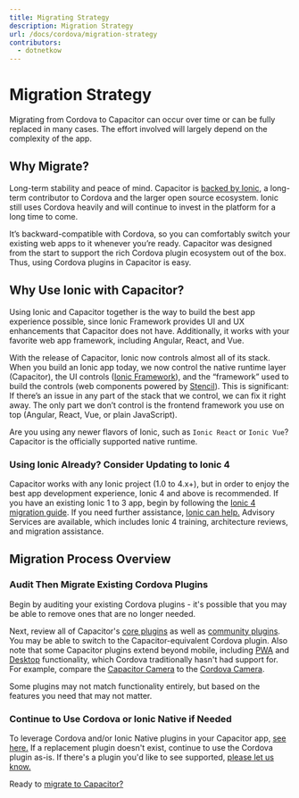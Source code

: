 ```yaml
---
title: Migrating Strategy
description: Migration Strategy
url: /docs/cordova/migration-strategy
contributors:
  - dotnetkow
---
```


# Migration Strategy

Migrating from Cordova to Capacitor can occur over time or can be fully replaced in many cases. The effort involved will largely depend on the complexity of the app. 

## Why Migrate?

Long-term stability and peace of mind. Capacitor is [backed by Ionic](https://ionicframework.com/), a long-term contributor to Cordova and the larger open source ecosystem. Ionic still uses Cordova heavily and will continue to invest in the platform for a long time to come.

It’s backward-compatible with Cordova, so you can comfortably switch your existing web apps to it whenever you’re ready. Capacitor was designed from the start to support the rich Cordova plugin ecosystem out of the box. Thus, using Cordova plugins in Capacitor is easy.

## Why Use Ionic with Capacitor?

Using Ionic and Capacitor together is the way to build the best app experience possible, since Ionic Framework provides UI and UX enhancements that Capacitor does not have. Additionally, it works with your favorite web app framework, including Angular, React, and Vue.

With the release of Capacitor, Ionic now controls almost all of its stack. When you build an Ionic app today, we now control the native runtime layer (Capacitor), the UI controls ([Ionic Framework](https://ionicframework.com)), and the “framework” used to build the controls (web components powered by [Stencil](https://stenciljs.com/)). This is significant: If there’s an issue in any part of the stack that we control, we can fix it right away. The only part we don’t control is the frontend framework you use on top (Angular, React, Vue, or plain JavaScript).

Are you using any newer flavors of Ionic, such as `Ionic React` or `Ionic Vue`? Capacitor is the officially supported native runtime.

### Using Ionic Already? Consider Updating to Ionic 4

Capacitor works with any Ionic project (1.0 to 4.x+), but in order to enjoy the best app development experience, Ionic 4 and above is recommended. If you have an existing Ionic 1 to 3 app, begin by following the [Ionic 4 migration guide](https://ionicframework.com/docs/building/migration). If you need further assistance, [Ionic can help.](https://ionicframework.com/enterprise-edition) Advisory Services are available, which includes Ionic 4 training, architecture reviews, and migration assistance.

## Migration Process Overview

### Audit Then Migrate Existing Cordova Plugins

Begin by auditing your existing Cordova plugins - it's possible that you may be able to remove ones that are no longer needed. 

Next, review all of Capacitor's [core plugins](/docs/apis) as well as [community plugins](/docs/community/plugins). You may be able to switch to the Capacitor-equivalent Cordova plugin. Also note that some Capacitor plugins extend beyond mobile, including [PWA](/docs/web) and [Desktop](/docs/electron/) functionality, which Cordova traditionally hasn't had support for. For example, compare the [Capacitor Camera](/docs/apis/camera) to the [Cordova Camera](https://github.com/apache/cordova-plugin-camera).

Some plugins may not match functionality entirely, but based on the features you need that may not matter.

### Continue to Use Cordova or Ionic Native if Needed

To leverage Cordova and/or Ionic Native plugins in your Capacitor app, [see here.](/docs/cordova/using-cordova-plugins) If a replacement plugin doesn't exist, continue to use the Cordova plugin as-is. If there's a plugin you'd like to see supported, [please let us know.](https://github.com/ionic-team/capacitor/issues/new)

Ready to [migrate to Capacitor?](/docs/cordova/migrating-from-cordova-to-capacitor)